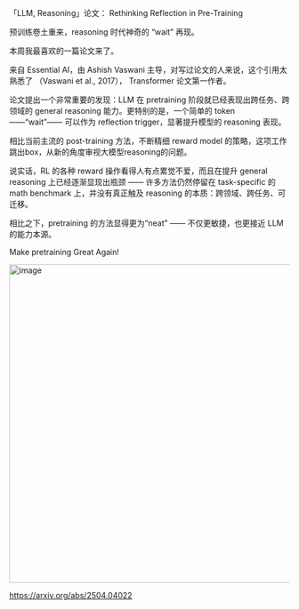 「LLM, Reasoning」论文：
Rethinking Reflection in Pre-Training

预训练卷土重来，reasoning 时代神奇的 “wait” 再现。

本周我最喜欢的一篇论文来了。

来自 Essential AI，由 Ashish Vaswani 主导，对写过论文的人来说，这个引用太熟悉了 （Vaswani et al., 2017）， Transformer 论文第一作者。

论文提出一个非常重要的发现：LLM 在 pretraining 阶段就已经表现出跨任务、跨领域的 general reasoning 能力。更特别的是，一个简单的 token ——“wait”—— 可以作为 reflection trigger，显著提升模型的 reasoning 表现。

相比当前主流的 post-training 方法，不断精细 reward model 的策略，这项工作跳出box，从新的角度审视大模型reasoning的问题。

说实话，RL 的各种 reward 操作看得人有点累觉不爱，而且在提升 general reasoning 上已经逐渐显现出瓶颈 —— 许多方法仍然停留在 task-specific 的 math benchmark 上，并没有真正触及 reasoning 的本质：跨领域、跨任务、可迁移。

相比之下，pretraining 的方法显得更为“neat” —— 不仅更敏捷，也更接近 LLM 的能力本源。

Make pretraining Great Again!

<img width="1200" height="573" alt="image" src="https://github.com/user-attachments/assets/3cd29c4c-8342-4b15-9f2d-a9d03c7b6f26" />

https://arxiv.org/abs/2504.04022
